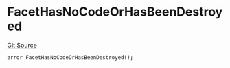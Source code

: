 # FacetHasNoCodeOrHasBeenDestroyed
[Git Source](https://github.com/thrackle-io/tron/blob/759037970009f24ec0ac5995bf26019f0b6997be/src/client/token/handler/diamond/HandlerDiamond.sol)


```solidity
error FacetHasNoCodeOrHasBeenDestroyed();
```

